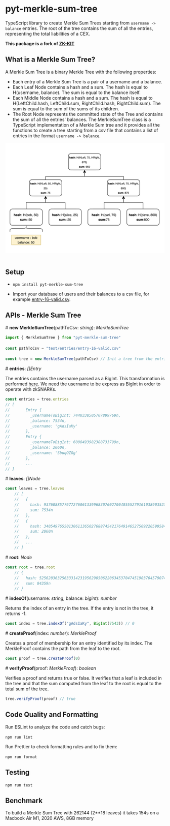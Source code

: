 # pyt-merkle-sum-tree

TypeScript library to create Merkle Sum Trees starting from `username -> balance` entries. The root of the tree contains the sum of all the entries, representing the total liabilities of a CEX.

**This package is a fork of [ZK-KIT](https://github.com/privacy-scaling-explorations/zk-kit)**

## What is a Merkle Sum Tree?


A Merkle Sum Tree is a binary Merkle Tree with the following properties:
- Each entry of a Merkle Sum Tree is a pair of a username and a balance.
- Each Leaf Node contains a hash and a sum. The hash is equal to H(username, balance). The sum is equal to the balance itself.
- Each Middle Node contains a hash and a sum. The hash is equal to H(LeftChild.hash, LeftChild.sum, RightChild.hash, RightChild.sum). The sum is equal to the sum of the sums of its children.
- The Root Node represents the committed state of the Tree and contains the sum of all the entries' balances.
The MerkleSumTree class is a TypeScript implementation of a Merkle Sum tree and it
provides all the functions to create a tree starting from a csv file that contains a list of entries in the format `username -> balance`.

<div align="center">
<img src="./imgs/mst1.png" width="600" align="center" />
</div>
<br>

## Setup  

- ```npm install pyt-merkle-sum-tree``` 

- Import your database of users and their balances to a csv file, for example [entry-16-valid.csv](.test/entries/entry-16-valid.csv).
 
## APIs - Merkle Sum Tree

\# **new MerkleSumTree**(pathToCsv: _string_): _MerkleSumTree_

```typescript
import { MerkleSumTree } from "pyt-merkle-sum-tree"

const pathToCsv = "test/entries/entry-16-valid.csv" 

const tree = new MerkleSumTree(pathToCsv) // Init a tree from the entries in the csv file
```

\# **entries**: _[]Entry_

The entries contains the username parsed as a BigInt. This transformation is performed [here](https://github.com/pan-y-tomate/pyt-merkle-sum-tree/blob/main/src/utils.ts#L42). We need the username to be express as BigInt in order to operate with zkSNARKs.

```typescript
const entries = tree.entries
// [
//       Entry {
//         _usernameToBigInt: 7440338505707899769n,
//         _balance: 7534n,
//         _username: 'gAdsIaKy'
//       },
//       Entry {
//         _usernameToBigInt: 6008493982388733799n,
//         _balance: 2060n,
//         _username: 'SbuqOZGg'
//       },
//       ...
// ]
```

\# **leaves**: _[]Node_

```typescript
const leaves = tree.leaves 
    // [
    //   {
    //     hash: 937608857767727606133996830760270048555279161038903523915984285975854603703n,
    //     sum: 7534n
    //   },
    //   {
    //     hash: 3405497655013061136502768874542176491465275092205995841574082657535821212714n,
    //     sum: 2060n
    //   },
    //   ...
    // ]
```

\# **root**: _Node_

```typescript
const root = tree.root 
    // {
    //   hash: 5256203632563331423195629050622063453704745190370457907459595269961493651429n,
    //   sum: 84359n
    // }
```

\# **indexOf**(username: _string_, balance: _bigint_): _number_

Returns the index of an entry in the tree. If the entry is not in the tree, it returns -1.

```typescript
const index = tree.indexOf("gAdsIaKy", BigInt(7543)) // 0
```

\# **createProof**(index: _number_): _MerkleProof_

Creates a proof of membership for an entry identified by its index. The MerkleProof contains the path from the leaf to the root.

```typescript
const proof = tree.createProof(0)
```

\# **verifyProof**(proof: _MerkleProof_): _boolean_

Verifies a proof and returns true or false.
It verifies that a leaf is included in the tree and that the sum computed from the leaf to the root is equal to the total sum of the tree.

```typescript
tree.verifyProof(proof) // true
```

## Code Quality and Formatting

Run ESLint to analyze the code and catch bugs:

```npm run lint```

Run Prettier to check formatting rules and to fix them:

```npm run format```

## Testing

```npm run test```

## Benchmark

To build a Merkle Sum Tree with 262144 (2**18 leaves) it takes 154s on a Macbook Air M1, 2020 AWS, 8GB memory
